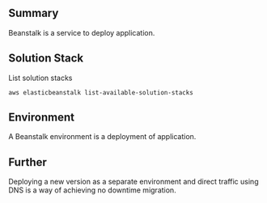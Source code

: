 ## Summary

Beanstalk is a service to deploy application.

## Solution Stack

List solution stacks
```shell
aws elasticbeanstalk list-available-solution-stacks
```

## Environment

A Beanstalk environment is a deployment of application.

## Further

Deploying a new version as a separate environment and direct traffic using DNS is a way of achieving no downtime migration.
